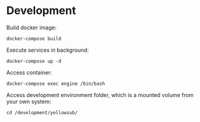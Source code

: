# Development

Build docker image:
```
docker-compose build
```

Execute services in background:
```
docker-compose up -d
```

Access container:
```
docker-compose exec engine /bin/bash
```

Access development environment folder, which is a mounted volume from your own system:
```
cd /development/yellowsub/
```